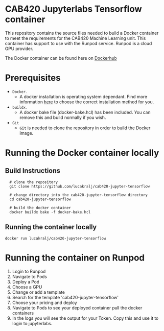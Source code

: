 # CAB420 Jupyterlabs Tensorflow container
This repository contains the source files needed to build a Docker container to meet the requirements for the CAB420 Machine Learning unit. 
This container has support to use with the Runpod service. Runpod is a cloud GPU provider. 

The Docker container can be found here on [Dockerhub](https://hub.docker.com/r/lucakralj/cab420-jupyter-tensorflow)

# Prerequisites 
  - `Docker`.
    - A docker installation is operating system dependant. Find more information [here](https://docs.docker.com/engine/) to choose the correct installation method for you.
  - `buildx`.
    - A docker bake file (docker-bake.hcl) has been included. You can remove this and build normally if you wish.
  - `Git` 
    - `Git` is needed to clone the repository in order to build the Docker image. 

# Running the Docker container locally

## Build Instructions
```
  # clone the repository 
  git clone https://github.com/lucakralj/cab420-jupyter-tensorflow

  # change directory into the cab420-jupyter-tensorflow directory
  cd cab420-jupyter-tensorflow
  
  # build the docker container
  docker buildx bake -f docker-bake.hcl
```
## Running the container locally 
```
docker run lucakralj/cab420-jupyter-tensorflow
```

# Running the container on Runpod 
1. Login to Runpod
2. Navigate to Pods
3. Deploy a Pod
4. Choose a GPU
5. Change or add a template
6. Search for the template 'cab420-jupyter-tensorflow'
7. Choose your pricing and deploy
8. Navigate to Pods to see your deployed container pull the docker containers
9. In the logs you will see the output for your Token. Copy this and use it to login to jupyterlabs.
